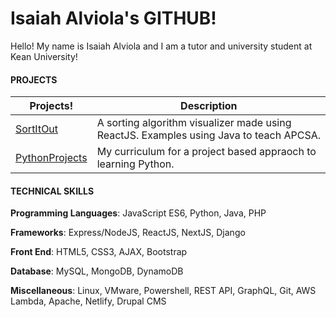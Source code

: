 # Isaiah Alviola's GITHUB!

Hello! My name is Isaiah Alviola and I am a tutor and university student at Kean University!

#### **PROJECTS**
| Projects! | Description |
| ----------- | ----------- |
|[SortItOut](https://isaiah-alv.github.io/sort-it-out/)| A sorting algorithm visualizer made using ReactJS. Examples using Java to teach APCSA. |
|[PythonProjects](https://replit.com/@IsaiahAlviola?path=folder/Python%20Projects)| My curriculum for a project based appraoch to learning Python. 

#### **TECHNICAL SKILLS**
**Programming Languages**: JavaScript ES6, Python, Java, PHP

**Frameworks**: Express/NodeJS, ReactJS, NextJS, Django

**Front End**: HTML5, CSS3, AJAX, Bootstrap

**Database**: MySQL, MongoDB, DynamoDB 

**Miscellaneous**: Linux, VMware, Powershell, REST API, GraphQL, Git, AWS Lambda, Apache, Netlify, Drupal CMS
